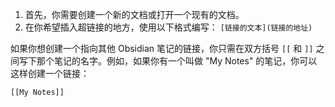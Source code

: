 1. 首先，你需要创建一个新的文档或打开一个现有的文档。
2. 在你希望插入超链接的地方，使用以下格式编写：
    `[链接的文本](链接的地址)`

如果你想创建一个指向其他 Obsidian 笔记的链接，你只需在双方括号 `[[` 和 `]]` 之间写下那个笔记的名字。例如，如果你有一个叫做 "My Notes" 的笔记，你可以这样创建一个链接：

`[[My Notes]]`




